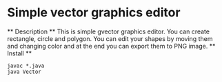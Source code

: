 # Simple vector graphics editor
** Description **
This is simple gvector graphics editor. You can create rectangle, circle and polygon. You can edit your shapes by moving them and changing color and at the end you can export them to PNG image.
** Install **
````
javac *.java
java Vector
````
